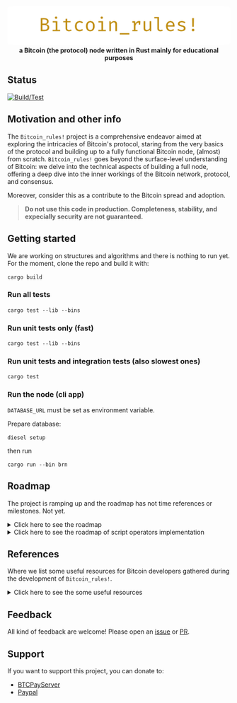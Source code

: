 <div align="center">
 <img src="https://raw.githubusercontent.com/nicolafiorillo/Bitcoin_rules/main/book/images/bitcoin_rules.webp" width="700" alt="Bitcoin_rules!" style="border-radius: 5%">
 <br>
 <strong>
   a Bitcoin (the protocol) node written in Rust mainly for educational purposes
 </strong>
</div>

## Status

[![Build/Test](https://github.com/nicolafiorillo/Bitcoin_rules/workflows/CI/badge.svg)](https://github.com/nicolafiorillo/Bitcoin_rules/actions)

## Motivation and other info

The `Bitcoin_rules!` project is a comprehensive endeavor aimed at exploring the intricacies of Bitcoin's protocol, staring from the very basics of the protocol and building up to a fully functional Bitcoin node, (almost) from scratch. `Bitcoin_rules!` goes beyond the surface-level understanding of Bitcoin: we delve into the technical aspects of building a full node, offering a deep dive into the inner workings of the Bitcoin network, protocol, and consensus.

Moreover, consider this as a contribute to the Bitcoin spread and adoption.

> **Do not use this code in production. Completeness, stability, and expecially security are not guaranteed.**

## Getting started

We are working on structures and algorithms and there is nothing to run yet. For the moment, clone the repo and build it with:

```shell
cargo build
```

### Run all tests

```shell
cargo test --lib --bins
```

### Run unit tests only (fast)

```shell
cargo test --lib --bins
```

### Run unit tests and integration tests (also slowest ones)

```shell
cargo test
```

### Run the node (cli app)

`DATABASE_URL` must be set as environment variable.

Prepare database: 

```
diesel setup
```
then run

```
cargo run --bin brn
```

## Roadmap
  The project is ramping up and the roadmap has not time references or milestones. Not yet.
<details>
  <summary>Click here to see the roadmap</summary>

- [X] Elliptic Curve Cryptography
  - [X] Finite fields implementation
  - [X] Elliptic curves implementation
  - [X] Elliptic curves over finite fields
  - [X] Bitcoin elliptic curve
- [X] Just enough private/public key cryptography and hash functions
  - [X] Hash256 functions
  - [X] Create signatures
    - [X] Deterministic k generation
  - [X] Signing and verification
- [X] Just enough serialization
  - [X] Standard for Efficient Cryptography (SEC) for public key
    - [X] Compressed and uncompressed
  - [X] Distinguished Encoding Rules (DER) for signatures serialization 
  - [X] Base58 encoding
  - [X] Base58 decoding
  - [X] Wallet Import Format (WIF) format for private key serialization
    - [ ] from wif
    - [X] to wif
  - [X] Variable-length integers (VarInt)
  - [X] Hash160 functions
- [X] Logging
- [X] Transaction structures and serialization
  - [X] Transaction input
  - [X] Transaction output
  - [X] Transaction serialization and deserialization
  - [X] Transaction fees
- [X] Bitcoin scripting language
  - [ ] see [Opcodes](ROADMAP_OPS.md)
- [ ] Transaction validation
  - [X] Pay-to-Public-Key (P2PK)
  - [X] Pay-to-Public-Key-Hash (P2PKH)
  - [X] Multisig (OP_CHECKMULTISIG)
  - [X] Custom data (OP_RETURN)
  - [ ] Pay-to-Script-Hash (P2SH, BIP13)
  Fees
  - [ ] Fee estimation (from external source)
- [ ] Block structures and serialization
  - [X] Block header
  - [X] Target-bits-difficulty
  - [ ] Proof-of-work
- [ ] Block validation
  - [ ] Block reward
  - [X] Difficulty adjustment
- [X] Peer-to-peer network
  - [ ] Network messages serialization and deserialization
  - [ ] Peer-to-peer communication (_*in progress now*_)
    - [ ] Use stateful property-based testing for network communication validation
  - [ ] Peer discovery
  - [ ] Peer-to-peer synchronization
  - [ ] Gossip protocol
- [ ] Payment protocol and verification
  - [ ] SPV
  - [ ] Merkle tree
- [ ] Bloom filters
- [ ] Segregated witness (Segwit)
- [ ] Seed phrase ([BIP39](https://github.com/bitcoin/bips/blob/master/bip-0039.mediawiki))
- [ ] bech32 address format ([BIP173](https://github.com/bitcoin/bips/blob/master/bip-0173.mediawiki))
- [ ] Configuration
- [ ] User interfaces
  - [ ] REPL
    - [ ] Define commands
    - [ ] Command parsing and execution
    - [ ] Command help
    - [ ] Command history
    - [ ] Command completion
  - [ ] API
  - [ ] Messages (via queues)
- [ ] Wallet
  - [ ] Key management
  - [ ] Vanity address
  - [ ] Generate paper wallet (png QRCode)
  - [ ] Generate/send new transaction
  - [ ] Balance
  - [ ] History
  - [ ] Fee estimation (from local chain data)
  - [ ] CoinJoin
  - [ ] Coin selection
  - [ ] Coin control
  - [ ] Hierarchical Deterministic (HD) key derivation
    - [ ] [BIP32](https://github.com/bitcoin/bips/blob/master/bip-0032.mediawiki)
    - [ ] [BIP44](https://github.com/bitcoin/bips/blob/master/bip-0044.mediawiki)
    - [ ] Extended public key
    - [ ] Private key derivation functions (KDF)
    - [ ] Private key derivation from password
- [ ] Private Key generation
  - [X] Random private key generation
  - [ ] Private key generation from seed
- [ ] Passphrase-protected/encrypted private keys ([BIP38](https://github.com/bitcoin/bips/blob/master/bip-0038.mediawiki))
  - [ ] Encrypted private key
- [ ] Other
  - [ ] Multi-Party Computation (MPC)
  - [ ] Payjoin (BIP78)
  - [ ] Partially signed bitcoin transactions (BIP174, BIP370)
  - [ ] Stale-blocks

## Other (scattered) topics beyond the roadmap

- [ ] Bitcoin scripting language
  - [ ] Pay-to-Multisig (P2MS)
  - [ ] Pay-to-Witness-Public-Key-Hash (P2WPKH)
  - [ ] Pay-to-Witness-Script-Hash (P2WSH)
  - [ ] Pay-to-Taproot (P2TR)
  - [ ] Pay-to-Tapscript (P2TS)
  - [ ] Pay-to-Tapscript-Hash (P2TSH)
  - [ ] Pay-to-Taproot-Script-Hash (P2TRSH)
- [ ] Block chain
  - [ ] Block chain data structure
  - [ ] Block chain validation
  - [ ] Block chain synchronization
  - [ ] Block chain reorganization
  - [ ] Block chain pruning
  - [ ] Block chain checkpoints
  - [ ] Block chain forks
  - [ ] Block chain orphan blocks
- [ ] Mining
  - [ ] Mining pool
  - [ ] Mining pool reward
  - [ ] Mining pool payout
  - [ ] Mining pool difficulty
  - [ ] Mining pool block reward
  - [ ] Mining pool block reward distribution
- [ ] Lightning network
- [ ] Payment channels
- [ ] Schnorr signatures
- [ ] Taproot
- [ ] Sidechains
</details>

<details>
  <summary>Click here to see the roadmap of script operators implementation</summary>

- [X] 0x00 - `OP_0`
- [ ] 0x4C - `OP_PUSHDATA1`
- [ ] 0x4D - `OP_PUSHDATA2`
- [ ] 0x4E - `OP_PUSHDATA4`
- [X] 0x4F - `OP_1NEGATE`
- [X] 0x50 - `OP_RESERVED` (as reserved)
- [X] 0x51 - `OP_1`
- [X] 0x52 - `OP_2`
- [X] 0x53 - `OP_3`
- [X] 0x54 - `OP_4`
- [X] 0x55 - `OP_5`
- [X] 0x56 - `OP_6`
- [X] 0x57 - `OP_7`
- [X] 0x58 - `OP_8`
- [X] 0x59 - `OP_9`
- [X] 0x5A - `OP_10`
- [X] 0x5B - `OP_11`
- [X] 0x5C - `OP_12`
- [X] 0x5D - `OP_13`
- [X] 0x5E - `OP_14`
- [X] 0x5F - `OP_15`
- [X] 0x60 - `OP_16`
- [X] 0x61 - `OP_NOP`
- [X] 0x62 - `OP_VER` (as reserved)
- [X] 0x63 - `OP_IF`
- [X] 0x64 - `OP_NOTIF`
- [X] 0x65 - `OP_VERIF` (as reserved)
- [X] 0x66 - `OP_VERNOTIF` (as reserved)
- [X] 0x67 - `OP_ELSE`
- [X] 0x68 - `OP_ENDIF`
- [X] 0x69 - `OP_VERIFY`
- [X] 0x6A - `OP_RETURN`
- [X] 0x6B - `OP_TOALTSTACK`
- [X] 0x6C - `OP_FROMALTSTACK`
- [X] 0x6D - `OP_2DROP`
- [X] 0x6E - `OP_2DUP`
- [X] 0x6F - `OP_3DUP`
- [X] 0x70 - `OP_2OVER`
- [X] 0x71 - `OP_2ROT`
- [X] 0x72 - `OP_2SWAP`
- [X] 0x73 - `OP_IFDUP`
- [X] 0x74 - `OP_DEPTH`
- [X] 0x75 - `OP_DROP`
- [X] 0x76 - `OP_DUP`
- [X] 0x77 - `OP_NIP`
- [X] 0x78 - `OP_OVER`
- [X] 0x79 - `OP_PICK`
- [X] 0x7A - `OP_ROLL`
- [X] 0x7B - `OP_ROT`
- [X] 0x7C - `OP_SWAP`
- [X] 0x7D - `OP_TUCK`
- [X] 0x7E - `OP_CAT` (as deprecated)
- [X] 0x7F - `OP_SUBSTR` (as deprecated)
- [X] 0x80 - `OP_LEFT` (as deprecated)
- [X] 0x81 - `OP_RIGHT` (as deprecated)
- [X] 0x82 - `OP_SIZE`
- [X] 0x83 - `OP_INVERT` (as deprecated)
- [X] 0x84 - `OP_AND` (as deprecated)
- [X] 0x85 - `OP_OR` (as deprecated)
- [X] 0x86 - `OP_XOR` (as deprecated)
- [X] 0x87 - `OP_EQUAL`
- [X] 0x88 - `OP_EQUALVERIFY`
- [X] 0x89 - `OP_RESERVED1` (as reserved)
- [X] 0x8A - `OP_RESERVED2` (as reserved)
- [X] 0x8B - `OP_1ADD`
- [X] 0x8C - `OP_1SUB`
- [X] 0x8D - `OP_2MUL` (as deprecated)
- [X] 0x8E - `OP_2DIV` (as deprecated)
- [X] 0x8F - `OP_NEGATE`
- [X] 0x90 - `OP_ABS`
- [X] 0x91 - `OP_NOT`
- [X] 0x92 - `OP_0NOTEQUAL`
- [X] 0x93 - `OP_ADD`
- [X] 0x94 - `OP_SUB`
- [X] 0x95 - `OP_MUL` (as deprecated)
- [X] 0x96 - `OP_DIV` (as deprecated)
- [X] 0x97 - `OP_MOD` (as deprecated)
- [X] 0x98 - `OP_LSHIFT` (as deprecated)
- [X] 0x99 - `OP_RSHIFT` (as deprecated)
- [X] 0x9A - `OP_BOOLAND`
- [X] 0x9B - `OP_BOOLOR`
- [X] 0x9C - `OP_NUMEQUAL`
- [X] 0x9D - `OP_NUMEQUALVERIFY`
- [X] 0x9E - `OP_NUMNOTEQUAL`
- [X] 0x9F - `OP_LESSTHAN`
- [X] 0xA0 - `OP_GREATERTHAN`
- [X] 0xA1 - `OP_LESSTHANOREQUAL`
- [X] 0xA2 - `OP_GREATERTHANOREQUAL`
- [X] 0xA3 - `OP_MIN`
- [X] 0xA4 - `OP_MAX`
- [X] 0xA5 - `OP_WITHIN`
- [X] 0xA6 - `OP_RIPEMD160`
- [X] 0xA7 - `OP_SHA1`
- [X] 0xA8 - `OP_SHA256`
- [X] 0xA9 - `OP_HASH160`
- [X] 0xAA - `OP_HASH256`
- [ ] 0xAB - `OP_CODESEPARATOR`
- [X] 0xAC - `OP_CHECKSIG`
- [ ] 0xAD - `OP_CHECKSIGVERIFY`
- [X] 0xAE - `OP_CHECKMULTISIG`
- [ ] 0xAF - `OP_CHECKMULTISIGVERIFY`
- [X] 0xB0 - `OP_NOP1` (as ignored)
- [ ] 0xB1 - `OP_CHECKLOCKTIMEVERIFY`
- [ ] 0xB2 - `OP_CHECKSEQUENCEVERIFY`
- [X] 0xB3 - `OP_NOP4` (as ignored)
- [X] 0xB4 - `OP_NOP5` (as ignored)
- [X] 0xB5 - `OP_NOP6` (as ignored)
- [X] 0xB6 - `OP_NOP7` (as ignored)
- [X] 0xB7 - `OP_NOP8` (as ignored)
- [X] 0xB8 - `OP_NOP9` (as ignored)
- [X] 0xB9 - `OP_NOP10` (as ignored)
- [ ] 0xBA - `OP_CHECKSIGADD`
- [X] 0xFD - `OP_PUBKEY`
- [X] 0xFE - `OP_PUBKEYHASH`
- [X] 0xFF - `OP_INVALIDOPCODE`

</details>

## References
Where we list some useful resources for Bitcoin developers gathered during the development of `Bitcoin_rules!`.

<details>
  <summary>Click here to see the some useful resources</summary>

### History
- [The Complete Satoshi](https://satoshi.nakamotoinstitute.org/)
- [The Bitcoin Legacy Project](https://www.thebitcoinlegacyproject.org/)
- [The Incomplete History of Bitcoin Development](https://b10c.me/blog/004-the-incomplete-history-of-bitcoin-development/#)
- [Bitcoin 101: past, present and future ](https://www.musclesatz.com/articles/bitcoin-past-present-future)

### Documentations, references, and articles
- [Elliptic Curve Cryptography](docs/ecc/)
- [Bitcoin Core source code](https://github.com/bitcoin)
- [Bitcoin Wiki](https://en.bitcoin.it/wiki/Main_Page)
- [Bitcoin secp256k1](https://github.com/bitcoin-core/secp256k1)
- [Bitcoin Improvement Proposals (BIPs)](https://github.com/bitcoin/bips)
- [Script](https://en.bitcoin.it/wiki/Script)
- [Bitcoin Core architecture overview](https://jameso.be/dev++2018/#1) by [James O'Beirne](https://twitter.com/jamesob)
- [Bitcoin Developer Guides](https://developer.bitcoin.org/devguide/index.html)
- [Bitcoin Developer Reference](https://developer.bitcoin.org/reference/index.html)
- [Bitcoin Tutorials](https://www.herongyang.com/Bitcoin/)
- [CS120: Bitcoin for Developers I](https://learn.saylor.org/course/view.php?id=500)
- [Technical Bitcoin Resources](https://www.lopp.net/bitcoin-information/technical-resources.html) by [Jameson Loop](https://twitter.com/lopp)
- [Bitcoin Development Tools](https://www.lopp.net/bitcoin-information/developer-tools.html) by [Jameson Loop](https://twitter.com/lopp)
- [A developer-oriented series about Bitcoin](http://davidederosa.com/basic-blockchain-programming/) by [Davide De Rosa](https://twitter.com/keeshux)
- [Libbitcoin library](https://github.com/libbitcoin/libbitcoin-system/wiki)
- [Bitcoin Dev Kit](https://github.com/bitcoindevkit)
- [Bitcoinedge initiative](https://bitcoinedge.org/presentations) presentations.
- [Number Theory in Python](https://github.com/Robert-Campbell-256/Number-Theory-Python)
- [learn me a bitcoin](https://learnmeabitcoin.com/) by [Greg Walker](https://twitter.com/in3rsha)
- [Intel® Digital Random Number Generator (DRNG)](https://www.intel.com/content/dam/develop/external/us/en/documents/drng-software-implementation-guide-2-1-185467.pdf)
- [Elliptic Curve Cryptography: a gentle introduction](https://andrea.corbellini.name/2015/05/17/elliptic-curve-cryptography-a-gentle-introduction/)
- [(Some of) the math behind Bech32 addresses](https://medium.com/@meshcollider/some-of-the-math-behind-bech32-addresses-cf03c7496285)
- [Bitcoins the hard way: Using the raw Bitcoin protocol](http://www.righto.com/2014/02/bitcoins-hard-way-using-raw-bitcoin.html)
- [MIT Bitcoin Club](https://www.youtube.com/@MITBitcoinClub/videos)
- [What are hash functions used for in bitcoin?](https://bitcoin.stackexchange.com/questions/120418/what-are-hash-functions-used-for-in-bitcoin)
- [The difficulty in the bitcoin protocol](https://leftasexercise.com/2018/06/04/the-difficulty-in-the-bitcoin-protocol/)
- [Ch12: Something on Bits, Target, Difficulty](https://medium.com/@ackhor/ch12-something-on-bits-target-difficulty-f863134061fb)
- [The Challenges of Optimizing Unspent Output Selection](https://blog.lopp.net/the-challenges-of-optimizing-unspent-output-selection/)
- [How does block synchronization work in Bitcoin Core today?](https://bitcoin.stackexchange.com/questions/121292/how-does-block-synchronization-work-in-bitcoin-core-today)
- [Bloom Filters](https://samwho.dev/bloom-filters/)
- [Testnet](https://bitcoinwiki.org/wiki/testnet)
- [Networking](https://learnmeabitcoin.com/technical/networking/)
- [P2SH](https://learnmeabitcoin.com/technical/script/p2sh/)
- [Protocol rules](https://en.bitcoin.it/wiki/Protocol_rules)

### Books
- [Mastering Bitcoin, 2nd ed.](https://github.com/bitcoinbook/bitcoinbook)
- [Programming Bitcoin](https://github.com/jimmysong/programmingbitcoin)

### BIPs
- [BIP 39](https://github.com/bitcoin/bips/blob/master/bip-0039.mediawiki)

### Literature
- ["_Bitcoin was not forged in a vacuum_"](https://nakamotoinstitute.org/literature/)

### Courses
- [MIT, MAS.S62-Spring 2018, Cryptocurrency Engineering and Design](https://www.youtube.com/watch?v=l2iv2MiGaYI)
- [bitcoin-curriculum](https://github.com/chaincodelabs/bitcoin-curriculum)
- [Seminar for Bitcoin and Lightning protocol](https://chaincode.gitbook.io/seminars/)
- [Plan B Network](https://planb.network/)

### Tools
- [Bitcoin Script Debugger](https://github.com/bitcoin-core/btcdeb)
- [Hashing Online Tools](https://emn178.github.io/online-tools/index.html)
- [Bitnodes](https://bitnodes.io/)

### Interesting stuff
- [REWARD offered for hash collisions for SHA1, SHA256, RIPEMD160 and other](https://bitcointalk.org/index.php?topic=293382.0) by [Peter Todd](https://twitter.com/peterktodd)
- [Bitcoin's Academic Pedigree](https://queue.acm.org/detail.cfm?id=3136559) by [Arvind Narayanan](https://twitter.com/random_walker)
- [BitBox02: Diceware lookup table ](https://bitbox.swiss/bitbox02/BitBox_Diceware_LookupTable.pdf)
- [Recovering Bitcoin private keys using weak signatures from the blockchain](https://web.archive.org/web/20160308014317/http://www.nilsschneider.net/2013/01/28/recovering-bitcoin-private-keys.html)
- [Bitcoin private key database](https://isidoroghezzi.bitbucket.io/directory-js/?page=1&network=0)
- [Satoshi - Sirius emails 2009-2011](https://mmalmi.github.io/satoshi/)
- [Know Your Coin Privacy](https://kycp.org/)
- [Debugging Bitcoin Core](https://github.com/fjahr/debugging_bitcoin)
- [Bitcoin Traffic Sniffer and Analyzer](https://www.codeproject.com/Articles/895917/Bitcoin-Traffic-Sniffer-and-Analyzer)
- [TimechainStats](https://timechainstats.com/)
- [ECDSA: Revealing the private key, if nonce known (NIST256p)](https://asecuritysite.com/cracking/ecd2)
- [How to compile Bitcoin Core and run the unit and functional tests](https://jonatack.github.io/articles/how-to-compile-bitcoin-core-and-run-the-tests)
- [Using debuggers with Bitcoin Core](https://gist.github.com/LarryRuane/8c6e8de82f6e2b360ca54dd751388af6)

### People
- [Peter Todd](https://petertodd.org/)
- [Hal Finney](https://en.wikipedia.org/wiki/Hal_Finney_(computer_scientist))
- [Pieter Wuille](https://twitter.com/pwuille)
- [Jimmi Song](https://medium.com/@jimmysong)
- [Mike Hearn](https://plan99.net/~mike/index.html)
- [Jameson Lopp](https://github.com/jlopp)

### Communities
- [Bitcoin Forum](https://bitcointalk.org/index.php)
- [Bitcoin Stack Exchange](https://bitcoin.stackexchange.com/)
- [Delving Bitcoin](https://delvingbitcoin.org)
- [Bitcoin Optech](https://bitcoinops.org/)

### `Rust` 

- [Common Rust Lifetime Misconceptions](https://github.com/pretzelhammer/rust-blog/blob/master/posts/common-rust-lifetime-misconceptions.md)
- [Rust Lifetimes: A Complete Guide to Ownership and Borrowing](https://earthly.dev/blog/rust-lifetimes-ownership-burrowing/)
- [Rusts Module System Explained](https://aloso.github.io/2021/03/28/module-system.html)
- [Exploring Binary](https://www.exploringbinary.com/)

### `PostgreSQL`

- [Data Types](https://www.postgresql.org/docs/current/datatype.html)
- [postgresql/Diesel Rust types](https://gist.github.com/steveh/7c7145409a5eed6b698ee8b609b6d1fc)
</details>

## Feedback

All kind of feedback are welcome! Please open an [issue](https://github.com/nicolafiorillo/Bitcoin_rules/issues) or [PR](https://github.com/nicolafiorillo/Bitcoin_rules/pulls).

## Support

If you want to support this project, you can donate to: 

- [BTCPayServer](https://priorato.btcpayserver.it/api/v1/invoices?storeId=6ZWNeeMiCdJcAPGVtBG31NMGK3dHjg1xweuMMyGKUsVA&price=1000&currency=SATS)
- [Paypal](https://paypal.me/nicolafiorillo)
